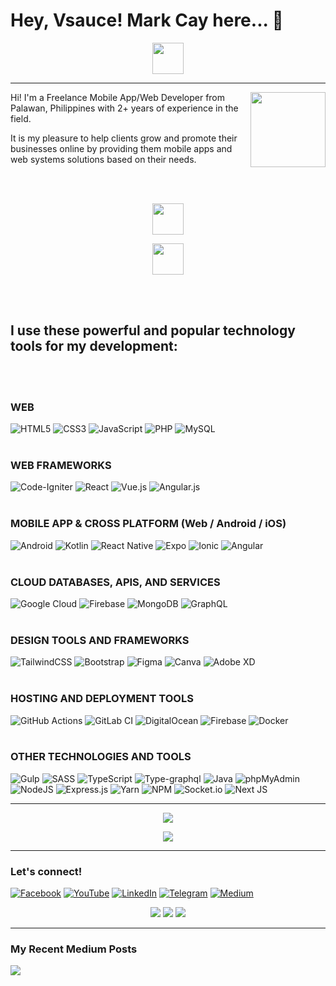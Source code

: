 # Hey, Vsauce! Mark Cay here... 🧐 

<p align="center">
  <a href="https://markcay.github.io/MarkCay/2023-GOALS">
    <img height="50" src="https://img.shields.io/badge/Check out my 2023 Goals-3461FF.svg?style=for-the-badge&logo=googlefit&logoColor=white" />
  </a>
</p>

---

<img align="right" src="https://yt3.ggpht.com/ytc/AMLnZu8QeR_gsP0RzdCIQyQlQTe58PlD4UKzOpIVd2QC6g=s900-c-k-c0x00ffffff-no-rj" width="120" />

Hi! I'm a Freelance Mobile App/Web Developer from Palawan, Philippines with 2+ years of experience in the field.

It is my pleasure to help clients grow and promote their businesses online by providing them mobile apps and web systems solutions based on their needs.

<br /><br />

<p align="center">
  <a href="https://markcay.dev/">
    <img height="50" src="https://img.shields.io/badge/Visit my portfolio-F2802A.svg?style=for-the-badge&logo=hotjar&logoColor=white" />
  </a>
</p>

<p align="center">
  <a href="https://docs.google.com/forms/d/e/1FAIpQLSeS1cf9mU02uROnvBGuXm3yGBrZAO5B1TgCIE_-Esk2T8OlAg/viewform">
    <img height="50" src="https://img.shields.io/badge/Hire me for a project-EA5D63.svg?style=for-the-badge&logo=dependabot&logoColor=white" />
  </a>
</p>

<br /><br />


## I use these powerful and popular technology tools for my development:
<br /><br />
### WEB

![HTML5](https://img.shields.io/badge/html5-%23E34F26.svg?style=for-the-badge&logo=html5&logoColor=white)
![CSS3](https://img.shields.io/badge/css3-%231572B6.svg?style=for-the-badge&logo=css3&logoColor=white)
![JavaScript](https://img.shields.io/badge/javascript-%23323330.svg?style=for-the-badge&logo=javascript&logoColor=%23F7DF1E)
![PHP](https://img.shields.io/badge/php-%23777BB4.svg?style=for-the-badge&logo=php&logoColor=white)
![MySQL](https://img.shields.io/badge/mysql-%2300f.svg?style=for-the-badge&logo=mysql&logoColor=white)
<br /><br />
### WEB FRAMEWORKS

![Code-Igniter](https://img.shields.io/badge/CodeIgniter-%23EF4223.svg?style=for-the-badge&logo=codeIgniter&logoColor=white)
![React](https://img.shields.io/badge/react-%2320232a.svg?style=for-the-badge&logo=react&logoColor=%2361DAFB)
![Vue.js](https://img.shields.io/badge/vuejs-%2335495e.svg?style=for-the-badge&logo=vuedotjs&logoColor=%234FC08D)
![Angular.js](https://img.shields.io/badge/angular.js-%23E23237.svg?style=for-the-badge&logo=angularjs&logoColor=white)
<br /><br />
### MOBILE APP & CROSS PLATFORM (Web / Android / iOS)

![Android](https://img.shields.io/badge/Android-3DDC84?style=for-the-badge&logo=android&logoColor=white)
![Kotlin](https://img.shields.io/badge/kotlin-%237F52FF.svg?style=for-the-badge&logo=kotlin&logoColor=white)
![React Native](https://img.shields.io/badge/react_native-%2320232a.svg?style=for-the-badge&logo=react&logoColor=%2361DAFB)
![Expo](https://img.shields.io/badge/expo-1C1E24?style=for-the-badge&logo=expo&logoColor=#D04A37)
![Ionic](https://img.shields.io/badge/Ionic-%233880FF.svg?style=for-the-badge&logo=Ionic&logoColor=white)
![Angular](https://img.shields.io/badge/angular-%23DD0031.svg?style=for-the-badge&logo=angular&logoColor=white)
<br /><br />
### CLOUD DATABASES, APIS, AND SERVICES

![Google Cloud](https://img.shields.io/badge/GoogleCloud-4285F4.svg?style=for-the-badge&logo=google-cloud&logoColor=white)
![Firebase](https://img.shields.io/badge/Firebase-FFA611?style=for-the-badge&logo=Firebase&logoColor=white)
![MongoDB](https://img.shields.io/badge/MongoDB-%234ea94b.svg?style=for-the-badge&logo=mongodb&logoColor=white)
![GraphQL](https://img.shields.io/badge/-GraphQL-E10098?style=for-the-badge&logo=graphql&logoColor=white)
<br /><br />
### DESIGN TOOLS AND FRAMEWORKS

![TailwindCSS](https://img.shields.io/badge/tailwindcss-%2338B2AC.svg?style=for-the-badge&logo=tailwind-css&logoColor=white)
![Bootstrap](https://img.shields.io/badge/bootstrap-%23563D7C.svg?style=for-the-badge&logo=bootstrap&logoColor=white)
![Figma](https://img.shields.io/badge/figma-%23F24E1E.svg?style=for-the-badge&logo=figma&logoColor=white)
![Canva](https://img.shields.io/badge/Canva-%2300C4CC.svg?style=for-the-badge&logo=Canva&logoColor=white)
![Adobe XD](https://img.shields.io/badge/Adobe%20XD-470137?style=for-the-badge&logo=Adobe%20XD&logoColor=#FF61F6)
<br /><br />
### HOSTING AND DEPLOYMENT TOOLS

![GitHub Actions](https://img.shields.io/badge/github%20actions-%232671E5.svg?style=for-the-badge&logo=githubactions&logoColor=white)
![GitLab CI](https://img.shields.io/badge/gitlab%20ci-%23181717.svg?style=for-the-badge&logo=gitlab&logoColor=white)
![DigitalOcean](https://img.shields.io/badge/DigitalOcean-%230167ff.svg?style=for-the-badge&logo=digitalOcean&logoColor=white)
![Firebase](https://img.shields.io/badge/Firebase_Hosting-039BE5?style=for-the-badge&logo=Firebase&logoColor=white)
![Docker](https://img.shields.io/badge/docker-%230db7ed.svg?style=for-the-badge&logo=docker&logoColor=white)
<br /><br />
### OTHER TECHNOLOGIES AND TOOLS

![Gulp](https://img.shields.io/badge/GULP-%23CF4647.svg?style=for-the-badge&logo=gulp&logoColor=white)
![SASS](https://img.shields.io/badge/SASS-hotpink.svg?style=for-the-badge&logo=SASS&logoColor=white)
![TypeScript](https://img.shields.io/badge/typescript-%23007ACC.svg?style=for-the-badge&logo=typescript&logoColor=white)
![Type-graphql](https://img.shields.io/badge/-TypeGraphQL-%23C04392?style=for-the-badge)
![Java](https://img.shields.io/badge/java-%23ED8B00.svg?style=for-the-badge&logo=java&logoColor=white)
![phpMyAdmin](https://img.shields.io/badge/phpMyAdmin-6C78AF.svg?style=for-the-badge&logo=phpMyAdmin&logoColor=white)
![NodeJS](https://img.shields.io/badge/node.js-6DA55F?style=for-the-badge&logo=node.js&logoColor=white)
![Express.js](https://img.shields.io/badge/express.js-%23404d59.svg?style=for-the-badge&logo=express&logoColor=%2361DAFB)
![Yarn](https://img.shields.io/badge/yarn-%232C8EBB.svg?style=for-the-badge&logo=yarn&logoColor=white)
![NPM](https://img.shields.io/badge/NPM-CC3534.svg?style=for-the-badge&logo=npm&logoColor=white)
![Socket.io](https://img.shields.io/badge/Socket.io-010101?style=for-the-badge&logo=socket.io&logoColor=white)
![Next JS](https://img.shields.io/badge/Next-black?style=for-the-badge&logo=next.js&logoColor=white)

---
  
<p align="center">
    <img src='https://github-readme-stats.vercel.app/api?username=markcay&&show_icons=true&title_color=ffffff&icon_color=DD762D&text_color=EA5D63&bg_color=1D1E3C&include_all_commits=true&count_private=true' />
</p>

<p align="center">
    <img src='https://streak-stats.demolab.com/?user=markcay' />
</p>

---

### Let's connect!

<a href="https://facebook.com/Gabrielle.Cay" target="_blank">![Facebook](https://img.shields.io/badge/Facebook-%231877F2.svg?style=for-the-badge&logo=Facebook&logoColor=white)</a>
<a href="https://youtube.com/MarkCay" target="_blank">![YouTube](https://img.shields.io/badge/YouTube-%23FF0000.svg?style=for-the-badge&logo=YouTube&logoColor=white)</a>
<a href="https://linkedin.com/in/markcay" target="_blank">![LinkedIn](https://img.shields.io/badge/linkedin-%230077B5.svg?style=for-the-badge&logo=linkedin&logoColor=white)</a>
<a href="https://t.me/markcay" target="_blank">![Telegram](https://img.shields.io/badge/Telegram-2CA5E0?style=for-the-badge&logo=telegram&logoColor=white)</a>
<a href="https://fullystuckdev.medium.com">![Medium](https://img.shields.io/badge/Medium-12100E?style=for-the-badge&logo=medium&logoColor=white)</a>

<p align="center">

<img src="https://img.shields.io/github/followers/markcay?style=social" />
<img src="https://img.shields.io/youtube/channel/views/UCyH15t-2SU6qvCB1xIYU4EA?style=social" />
<img src="https://img.shields.io/youtube/channel/subscribers/UCyH15t-2SU6qvCB1xIYU4EA?style=social" />

</p>

---

### My Recent Medium Posts
 
<a href="https://github-readme-medium-recent-article.vercel.app/medium/@fullystuckdev/0"><img src="https://github-readme-medium-recent-article.vercel.app/medium/@fullystuckdev/0" /></a>
 
<!-- <a href="https://github-readme-medium-recent-article.vercel.app/medium/@fullystuckdev/1"><img src="https://github-readme-medium-recent-article.vercel.app/medium/@fullystuckdev/1" /></a> -->
